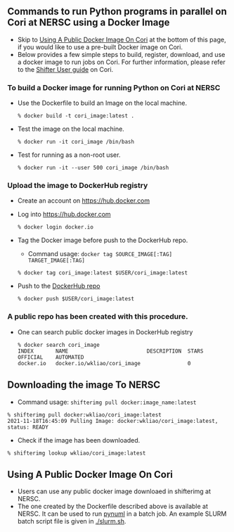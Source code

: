 ## Commands to run Python programs in parallel on Cori at NERSC using a Docker Image

* Skip to [Using A Public Docker Image On Cori](#using-a-public-docker-image-on-cori)
  at the bottom of this page, if you would like to use a pre-built Docker image on Cori.
* Below provides a few simple steps to build, register, download, and use a docker image
  to run jobs on Cori. For further information, please refer to the
  [Shifter User guide](https://docs.nersc.gov/development/shifter/how-to-use/) on Cori.

### To build a Docker image for running Python on Cori at NERSC
* Use the Dockerfile to build an Image on the local machine.
  ```
  % docker build -t cori_image:latest .
  ```
* Test the image on the local machine.
  ```
  % docker run -it cori_image /bin/bash
  ```
* Test for running as a non-root user.
  ```
  % docker run -it --user 500 cori_image /bin/bash
  ```

### Upload the image to DockerHub registry
* Create an account on https://hub.docker.com
* Log into https://hub.docker.com
  ```
  % docker login docker.io
  ```
* Tag the Docker image before push to the DockerHub repo.
  + Command usage: `docker tag SOURCE_IMAGE[:TAG] TARGET_IMAGE[:TAG]`
  ```
  % docker tag cori_image:latest $USER/cori_image:latest
  ```

* Push to the [DockerHub repo](https://hub.docker.com/repositories)
  ```
  % docker push $USER/cori_image:latest
  ```
### A public repo has been created with this procedure.
* One can search public docker images in DockerHub registry
  ```
  % docker search cori_image
  INDEX       NAME                         DESCRIPTION  STARS       OFFICIAL    AUTOMATED
  docker.io   docker.io/wkliao/cori_image               0                       
  ```

## Downloading the image To NERSC
  + Command usage: `shifterimg pull docker:image_name:latest`
  ```
  % shifterimg pull docker:wkliao/cori_image:latest
  2021-11-18T16:45:09 Pulling Image: docker:wkliao/cori_image:latest, status: READY
  ```
  + Check if the image has been downloaded.
  ```
  % shifterimg lookup wkliao/cori_image:latest
  ```

## Using A Public Docker Image On Cori
  + Users can use any public docker image downloaed in shifterimg at NERSC.
  + The one created by the Dockerfile described above is available at NERSC.
    It can be used to run [pynuml](https://github.com/jethewes/pynuml)
    in a batch job. An example SLURM batch script file is given in
    [./slurm.sh](./slurm.sh).

